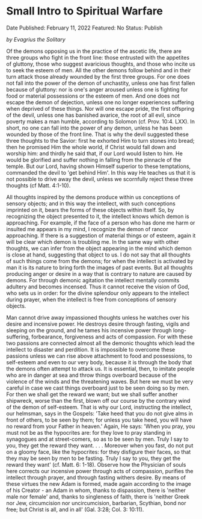 # Small Intro to Spiritual Warfare

Date Published: February 11, 2022
Featured: No
Status: Publish

*by Evagrius the Solitary*

Of the demons opposing us in the practice of the ascetic life, there are three groups who fight in the front line: those entrusted with the appetites of gluttony, those who suggest avaricious thoughts, and those who incite us to seek the esteem of men. All the other demons follow behind and in their turn attack those already wounded by the first three groups. For one does not fall into the power of the demon of unchastity, unless one has first fallen because of gluttony: nor is one's anger aroused unless one is fighting for food or material possessions or the esteem of men. And one does not escape the demon of dejection, unless one no longer experiences suffering when deprived of these things. Nor will one escape pride, the first offspring of the devil, unless one has banished avarice, the root of all evil, since poverty makes a man humble, according to Solomon (cf. Prov. 10:4. LXX). In short, no one can fall into the power of any demon, unless he has been wounded by those of the front line. That is why the devil suggested these three thoughts to the Savior: first he exhorted Him to turn stones into bread; then he promised Him the whole world, if Christ would fall down and worship him: and thirdly he said that, if our Lord would listen to him. He would be glorified and suffer nothing in falling from the pinnacle of the temple. But our Lord, having shown Himself superior to these temptations, commanded the devil to 'get behind Him'. In this way He teaches us that it is not possible to drive away the devil, unless we scornfully reject these three thoughts (cf Matt. 4:1-10).

All thoughts inspired by the demons produce within us conceptions of sensory objects; and in this way the intellect, with such conceptions imprinted on it, bears the forms of these objects within itself. So, by recognizing the object presented to it, the intellect knows which demon is approaching. For example, if the face of a person who has done me harm or insulted me appears in my mind, I recognize the demon of rancor approaching. If there is a suggestion of material things or of esteem, again it will be clear which demon is troubling me. In the same way with other thoughts, we can infer from the object appearing in the mind which demon is close at hand, suggesting that object to us. I do not say that all thoughts of such things come from the demons; for when the intellect is activated by man it is its nature to bring forth the images of past events. But all thoughts producing anger or desire in a way that is contrary to nature are caused by demons. For through demonic agitation the intellect mentally commits adultery and becomes incensed. Thus it cannot receive the vision of God, who sets us in order: for the divine splendour only appears to the intellect during prayer, when the intellect is free from conceptions of sensory objects.

Man cannot drive away impassioned thoughts unless he watches over his desire and incensive power. He destroys desire through fasting, vigils and sleeping on the ground, and he tames his incensive power through long-suffering, forbearance, forgiveness and acts of compassion. For with these two passions are connected almost all the demonic thoughts which lead the intellect to disaster and perdition. It is impossible to overcome these passions unless we can rise above attachment to food and possessions, to self-esteem and even to our very body, because it is through the body that the demons often attempt to attack us. It is essential, then, to imitate people who are in danger at sea and throw things overboard because of the violence of the winds and the threatening waves. But here we must be very careful in case we cast things overboard just to be seen doing so by men. For then we shall get the reward we want; but we shall suffer another shipwreck, worse than the first, blown off our course by the contrary wind of the demon of self-esteem. That is why our Lord, instructing the intellect, our helmsman, says in the Gospels: 'Take heed that you do not give alms in front of others, to be seen by them; for unless you take heed, you will have no reward from your Father in heaven.' Again, He says: 'When you pray, you must not be as the hypocrites are: for they love to pray standing in synagogues and at street-comers, so as to be seen by men. Truly I say to you, they get the reward they want. . . . Moreover when you fast, do not put on a gloomy face, like the hypocrites: for they disfigure their faces, so that they may be seen by men to be fasting. Truly I say to you, they get the reward they want' (cf. Matt. 6: 1-18). Observe how the Physician of souls here corrects our incensive power through acts of compassion, purifies the intellect through prayer, and through fasting withers desire. By means of these virtues the new Adam is formed, made again according to the image of his Creator - an Adam in whom, thanks to dispassion, there is 'neither male nor female' and, thanks to singleness of faith, there is 'neither Greek nor Jew, circumcision nor uncircumcision, barbarian, Scythian, bond nor free; but Christ is all, and in all' (Gal. 3:28; Col. 3: 10:11).